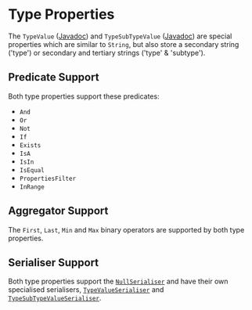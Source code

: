 # Type Properties

The `TypeValue` ([Javadoc](https://gchq.github.io/Gaffer/uk/gov/gchq/gaffer/types/TypeValue.html)) and `TypeSubTypeValue` ([Javadoc](https://gchq.github.io/Gaffer/uk/gov/gchq/gaffer/types/TypeSubTypeValue.html)) are special properties which are similar to `String`, but also store a secondary string ('type') or secondary and tertiary strings ('type' & 'subtype').

## Predicate Support

Both type properties support these predicates:

- `And`
- `Or`
- `Not`
- `If`
- `Exists`
- `IsA`
- `IsIn`
- `IsEqual`
- `PropertiesFilter`
- `InRange`

## Aggregator Support

The `First`, `Last`, `Min` and `Max` binary operators are supported by both type properties.

## Serialiser Support

Both type properties support the [`NullSerialiser`](https://gchq.github.io/Gaffer/uk/gov/gchq/gaffer/serialisation/implementation/NullSerialiser.html) and have their own specialised serialisers, [`TypeValueSerialiser`](https://gchq.github.io/Gaffer/uk/gov/gchq/gaffer/serialisation/TypeValueSerialiser.html) and [`TypeSubTypeValueSerialiser`](https://gchq.github.io/Gaffer/uk/gov/gchq/gaffer/serialisation/TypeSubTypeValueSerialiser.html).

